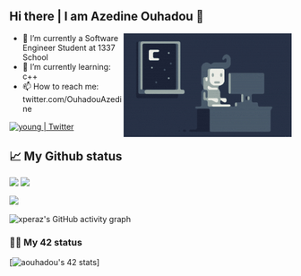 Hi there  |  I am Azedine Ouhadou 👋
------------------------------------

<img alt="Night Coding" src="https://raw.githubusercontent.com/AVS1508/AVS1508/master/assets/Night-Coding.gif" align="right"/>

- 🔭 I’m currently a Software Engineer Student at 1337 School
- 🌱 I’m currently learning: c++
- 📫 How to reach me: twitter.com/OuhadouAzedine

[<img align="center" alt="young | Twitter" width="38px" src="https://media.discordapp.net/attachments/635278809741918218/965786404942647306/unknown.png" />][twitter]

[twitter]: https://twitter.com/OuhadouAzedine
[linkedin]: https://www.linkedin.com/in/azedineouhadou/

## 📈 My Github status

<p align="left">
  <img width="43%" src="https://awesome-github-stats.azurewebsites.net/user-stats/xperaz?cardType=github&theme=radical" />
  <img width="48%" src="https://github-readme-streak-stats.herokuapp.com/?user=xperaz&theme=radical" />
</p>

<p align="left">
   <img width="40%" src="(https://github-readme-stats.vercel.app/api?username=xperaz&show_icons=true&theme=radical" />
</p>


![xperaz's GitHub activity graph](https://activity-graph.herokuapp.com/graph?username=xperaz&theme=redical)

### 👨‍💻 My 42 status

[![aouhadou's 42 stats](https://badge42.vercel.app/api/v2/cl58hxs4f018809mdgpruzfzc/stats?cursusId=21&coalitionId=74)]
